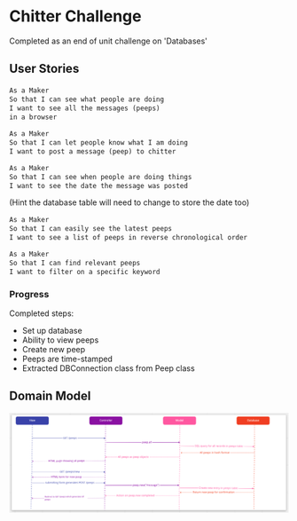 # Chitter Challenge
Completed as an end of unit challenge on 'Databases' 

## User Stories

```
As a Maker
So that I can see what people are doing
I want to see all the messages (peeps)
in a browser
```

```
As a Maker
So that I can let people know what I am doing  
I want to post a message (peep) to chitter
```

```
As a Maker
So that I can see when people are doing things
I want to see the date the message was posted
```
(Hint the database table will need to change to store the date too)

```
As a Maker
So that I can easily see the latest peeps
I want to see a list of peeps in reverse chronological order
```
```
As a Maker
So that I can find relevant peeps
I want to filter on a specific keyword
```
### Progress
Completed steps:
* Set up database
* Ability to view peeps
* Create new peep
* Peeps are time-stamped
* Extracted DBConnection class from Peep class

## Domain Model
![A screenshot of the domain model for the first two user storieas](./assets/Model.png)